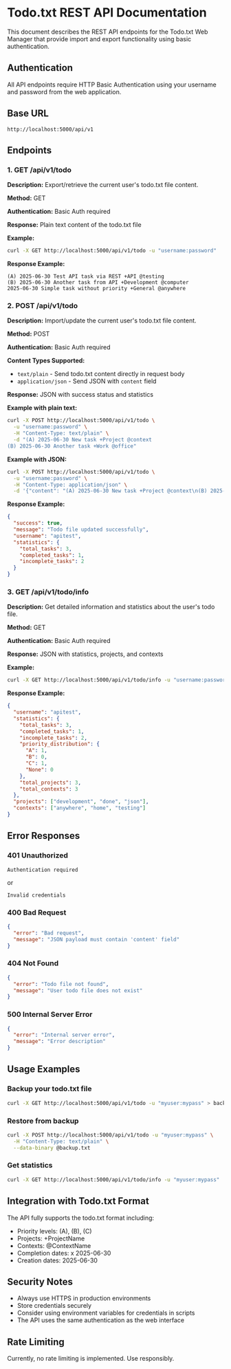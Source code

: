 # Todo.txt REST API Documentation

This document describes the REST API endpoints for the Todo.txt Web Manager that provide import and export functionality using basic authentication.

## Authentication

All API endpoints require HTTP Basic Authentication using your username and password from the web application.

## Base URL

```
http://localhost:5000/api/v1
```

## Endpoints

### 1. GET /api/v1/todo

**Description:** Export/retrieve the current user's todo.txt file content.

**Method:** GET

**Authentication:** Basic Auth required

**Response:** Plain text content of the todo.txt file

**Example:**
```bash
curl -X GET http://localhost:5000/api/v1/todo -u "username:password"
```

**Response Example:**
```
(A) 2025-06-30 Test API task via REST +API @testing
(B) 2025-06-30 Another task from API +Development @computer
2025-06-30 Simple task without priority +General @anywhere
```

### 2. POST /api/v1/todo

**Description:** Import/update the current user's todo.txt file content.

**Method:** POST

**Authentication:** Basic Auth required

**Content Types Supported:**
- `text/plain` - Send todo.txt content directly in request body
- `application/json` - Send JSON with `content` field

**Response:** JSON with success status and statistics

**Example with plain text:**
```bash
curl -X POST http://localhost:5000/api/v1/todo \
  -u "username:password" \
  -H "Content-Type: text/plain" \
  -d "(A) 2025-06-30 New task +Project @context
(B) 2025-06-30 Another task +Work @office"
```

**Example with JSON:**
```bash
curl -X POST http://localhost:5000/api/v1/todo \
  -u "username:password" \
  -H "Content-Type: application/json" \
  -d '{"content": "(A) 2025-06-30 New task +Project @context\n(B) 2025-06-30 Another task +Work @office"}'
```

**Response Example:**
```json
{
  "success": true,
  "message": "Todo file updated successfully",
  "username": "apitest",
  "statistics": {
    "total_tasks": 3,
    "completed_tasks": 1,
    "incomplete_tasks": 2
  }
}
```

### 3. GET /api/v1/todo/info

**Description:** Get detailed information and statistics about the user's todo file.

**Method:** GET

**Authentication:** Basic Auth required

**Response:** JSON with statistics, projects, and contexts

**Example:**
```bash
curl -X GET http://localhost:5000/api/v1/todo/info -u "username:password"
```

**Response Example:**
```json
{
  "username": "apitest",
  "statistics": {
    "total_tasks": 3,
    "completed_tasks": 1,
    "incomplete_tasks": 2,
    "priority_distribution": {
      "A": 1,
      "B": 0,
      "C": 1,
      "None": 0
    },
    "total_projects": 3,
    "total_contexts": 3
  },
  "projects": ["development", "done", "json"],
  "contexts": ["anywhere", "home", "testing"]
}
```

## Error Responses

### 401 Unauthorized
```
Authentication required
```
or
```
Invalid credentials
```

### 400 Bad Request
```json
{
  "error": "Bad request",
  "message": "JSON payload must contain 'content' field"
}
```

### 404 Not Found
```json
{
  "error": "Todo file not found",
  "message": "User todo file does not exist"
}
```

### 500 Internal Server Error
```json
{
  "error": "Internal server error",
  "message": "Error description"
}
```

## Usage Examples

### Backup your todo.txt file
```bash
curl -X GET http://localhost:5000/api/v1/todo -u "myuser:mypass" > backup.txt
```

### Restore from backup
```bash
curl -X POST http://localhost:5000/api/v1/todo -u "myuser:mypass" \
  -H "Content-Type: text/plain" \
  --data-binary @backup.txt
```

### Get statistics
```bash
curl -X GET http://localhost:5000/api/v1/todo/info -u "myuser:mypass" | jq .
```

## Integration with Todo.txt Format

The API fully supports the todo.txt format including:
- Priority levels: (A), (B), (C)
- Projects: +ProjectName
- Contexts: @ContextName
- Completion dates: x 2025-06-30
- Creation dates: 2025-06-30

## Security Notes

- Always use HTTPS in production environments
- Store credentials securely
- Consider using environment variables for credentials in scripts
- The API uses the same authentication as the web interface

## Rate Limiting

Currently, no rate limiting is implemented. Use responsibly.
